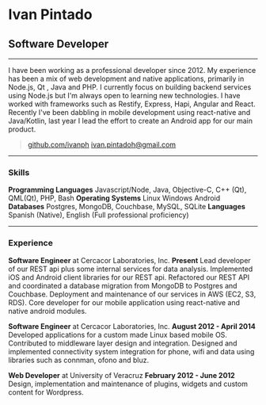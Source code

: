 # Ivan Pintado
## Software Developer

------
I have been working as a professional developer since 2012. My experience has been a mix of web development and native applications, primarily in Node.js, Qt , Java and PHP.
I currently focus on building backend services using Node.js but I'm always open to learning new technologies. I have worked with frameworks such as Restify, Express, Hapi, Angular and React.
Recently I've been dabbling in mobile development using react-native and Java/Kotlin, last year I lead the effort to create
an Android app for our main product.

> [github.com/ivanph](https://github.com/ivanph)
> [ivan.pintadoh@gmail.com](mailto:ivan.pintadoh@gmail.com)

------

### Skills

**Programming Languages**
Javascript/Node, Java, Objective-C, C++ (Qt), QML(Qt), PHP, Bash
**Operating Systems**
Linux
Windows
Android
**Databases**
Postgres, MongoDB, Couchbase, MySQL, SQLite
**Languages**
Spanish (Native), English (Full professional proficiency)

------

### Experience


**Software Engineer** at Cercacor Laboratories, Inc.
**Present**
Lead developer of our REST api plus some internal services for data analysis.
Implemented iOS and Android client libraries for our REST api.
Refactored our REST API and coordinated a database migration from MongoDB to Postgres and Couchbase.
Deployment and maintenance of our services in AWS (EC2, S3, RDS).
Core developer for our mobile application using react-native and native android modules.

**Software Engineer** at Cercacor Laboratories, Inc.
**August 2012 - April 2014**
Developed applications for a custom made Linux based mobile OS.
Contributed to middleware layer design and integration.
Designed and implemented connectivity system integration for phone, wifi and data using libraries such as
connman, ofono and bluz.

**Web Developer** at University of Veracruz
**February 2012 - June 2012**
Design, implementation and maintenance of plugins, widgets and custom
content for Wordpress.
